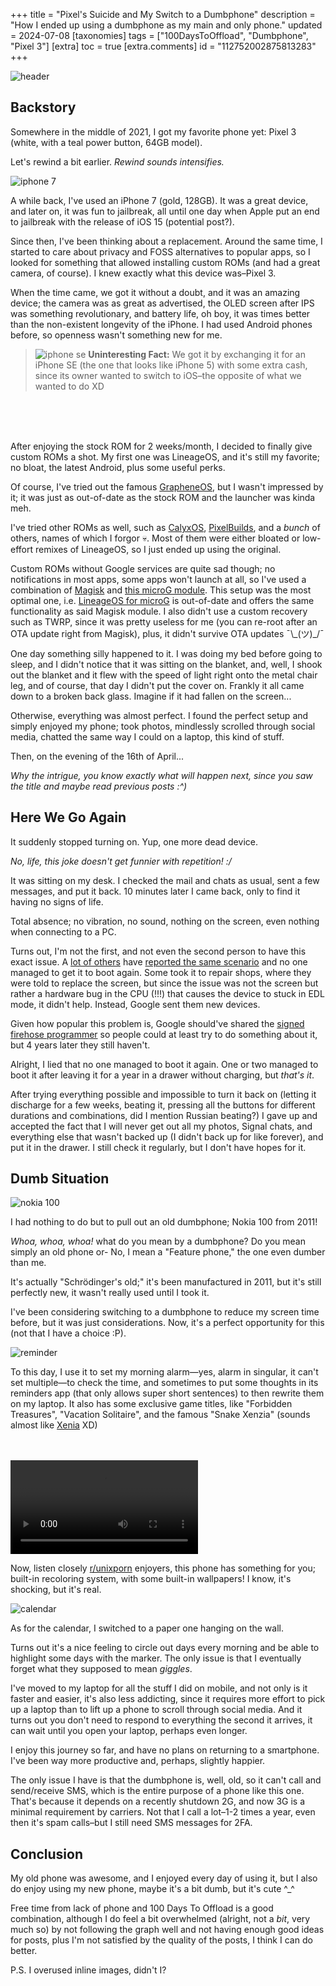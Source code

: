 +++
title = "Pixel's Suicide and My Switch to a Dumbphone"
description = "How I ended up using a dumbphone as my main and only phone."
updated = 2024-07-08
[taxonomies]
tags = ["100DaysToOffload", "Dumbphone", "Pixel 3"]
[extra]
toc = true
[extra.comments]
id = "112752002875813283"
+++

![header](header.png#no-hover)

## Backstory

Somewhere in the middle of 2021, I got my favorite phone yet: Pixel 3 (white, with a teal power button, 64GB model).

Let's rewind a bit earlier. *Rewind sounds intensifies.*

![iphone 7](iphone-7.jpg#end)

A while back, I've used an iPhone 7 (gold, 128GB). It was a great device, and later on, it was fun to jailbreak, all until one day when Apple put an end to jailbreak with the release of iOS 15 (potential post?).

Since then, I've been thinking about a replacement. Around the same time, I started to care about privacy and FOSS alternatives to popular apps, so I looked for something that allowed installing custom ROMs (and had a great camera, of course). I knew exactly what this device was–Pixel 3.

When the time came, we got it without a doubt, and it was an amazing device; the camera was as great as advertised, the OLED screen after IPS was something revolutionary, and battery life, oh boy, it was times better than the non-existent longevity of the iPhone. I had used Android phones before, so openness wasn't something new for me.

> ![iphone se](iphone-se.jpg#start)
> **Uninteresting Fact:** We got it by exchanging it for an iPhone SE (the one that looks like iPhone 5) with some extra cash, since its owner wanted to switch to iOS–the opposite of what we wanted to do XD
<br />
<br />
<br />
<!-- I don't know what the hell is going up there -->

After enjoying the stock ROM for 2 weeks/month, I decided to finally give custom ROMs a shot. My first one was LineageOS, and it's still my favorite; no bloat, the latest Android, plus some useful perks.

Of course, I've tried out the famous [GrapheneOS](https://grapheneos.org), but I wasn't impressed by it; it was just as out-of-date as the stock ROM and the launcher was kinda meh.

I've tried other ROMs as well, such as [CalyxOS](https://calyxos.org/), [PixelBuilds](https://pixelbuilds.org/), and a *bunch* of others, names of which I forgor 💀. Most of them were either bloated or low-effort remixes of LineageOS, so I just ended up using the original.

Custom ROMs without Google services are quite sad though; no notifications in most apps, some apps won't launch at all, so I've used a combination of [Magisk](https://github.com/topjohnwu/Magisk) and [this microG module](https://github.com/nift4/microg_installer_revived). This setup was the most optimal one, i.e. [LineageOS for microG](https://lineage.microg.org) is out-of-date and offers the same functionality as said Magisk module. I also didn't use a custom recovery such as TWRP, since it was pretty useless for me (you can re-root after an OTA update right from Magisk), plus, it didn't survive OTA updates ¯\\\_(ツ)_/¯

One day something silly happened to it. I was doing my bed before going to sleep, and I didn't notice that it was sitting on the blanket, and, well, I shook out the blanket and it flew with the speed of light right onto the metal chair leg, and of course, that day I didn't put the cover on. Frankly it all came down to a broken back glass. Imagine if it had fallen on the screen...

Otherwise, everything was almost perfect. I found the perfect setup and simply enjoyed my phone; took photos, mindlessly scrolled through social media, chatted the same way I could on a laptop, this kind of stuff.

Then, on the evening of the 16th of April...

*Why the intrigue, you know exactly what will happen next, since you saw the title and maybe read previous posts :^)*

## Here We Go Again

It suddenly stopped turning on. Yup, one more dead device.

*No, life, this joke doesn't get funnier with repetition! :/*

It was sitting on my desk. I checked the mail and chats as usual, sent a few messages, and put it back. 10 minutes later I came back, only to find it having no signs of life.

Total absence; no vibration, no sound, nothing on the screen, even nothing when connecting to a PC.

Turns out, I'm not the first, and not even the second person to have this exact issue. A [lot of others](https://old.reddit.com/r/GooglePixel/comments/nn7tcn/pixel_3_suddenly_off_and_nothing_will_turn_it/) have [reported the same scenario](https://xdaforums.com/t/fix-pixel-3-qusb_bulk_cid-xxxx_sn-xxxxxxxx.4205331/) and no one managed to get it to boot again. Some took it to repair shops, where they were told to replace the screen, but since the issue was not the screen but rather a hardware bug in the CPU (!!!) that causes the device to stuck in EDL mode, it didn't help. Instead, Google sent them new devices.

Given how popular this problem is, Google should've shared the [signed firehose programmer](https://xdaforums.com/t/fix-pixel-3-qusb_bulk_cid-xxxx_sn-xxxxxxxx.4205331/post-84929449) so people could at least try to do something about it, but 4 years later they still haven't.

Alright, I lied that no one managed to boot it again. One or two managed to boot it after leaving it for a year in a drawer without charging, but *that's it*.

After trying everything possible and impossible to turn it back on (letting it discharge for a few weeks, beating it, pressing all the buttons for different durations and combinations, did I mention Russian beating?) I gave up and accepted the fact that I will never get out all my photos, Signal chats, and everything else that wasn't backed up (I didn't back up for like forever), and put it in the drawer. I still check it regularly, but I don't have hopes for it.

## Dumb Situation

![nokia 100](nokia-100.jpg#end)

I had nothing to do but to pull out an old dumbphone; Nokia 100 from 2011!

*Whoa, whoa, whoa!* what do you mean by a dumbphone? Do you mean simply an old phone or- No, I mean a "Feature phone," the one even dumber than me.

It's actually "Schrödinger's old;" it's been manufactured in 2011, but it's still perfectly new, it wasn't really used until I took it.

I've been considering switching to a dumbphone to reduce my screen time before, but it was just considerations. Now, it's a perfect opportunity for this (not that I have a choice :P).

![reminder](reminder.jpg#start)

To this day, I use it to set my morning alarm—yes, alarm in singular, it can't set multiple—to check the time, and sometimes to put some thoughts in its reminders app (that only allows super short sentences) to then rewrite them on my laptop. It also has some exclusive game titles, like "Forbidden Treasures", "Vacation Solitaire", and the famous "Snake Xenzia" (sounds almost like [Xenia](https://xenia-linux-site.glitch.me) XD)
<br />
<br />
<br />
<!-- I still don't know what is that -->

<video class="end" alt="themes" controls src="themes.webm"></video>

Now, listen closely [r/unixporn](https://old.reddit.com/r/unixporn/) enjoyers, this phone has something for you; built-in recoloring system, with some built-in wallpapers! I know, it's shocking, but it's real.

![calendar](calendar.jpg#start)

As for the calendar, I switched to a paper one hanging on the wall.

Turns out it's a nice feeling to circle out days every morning and be able to highlight some days with the marker. The only issue is that I eventually forget what they supposed to mean *giggles*.

I've moved to my laptop for all the stuff I did on mobile, and not only is it faster and easier, it's also less addicting, since it requires more effort to pick up a laptop than to lift up a phone to scroll through social media. And it turns out you don't need to respond to everything the second it arrives, it can wait until you open your laptop, perhaps even longer.

I enjoy this journey so far, and have no plans on returning to a smartphone. I've been way more productive and, perhaps, slightly happier.

The only issue I have is that the dumbphone is, well, old, so it can't call and send/receive SMS, which is the entire purpose of a phone like this one. That's because it depends on a recently shutdown 2G, and now 3G is a minimal requirement by carriers. Not that I call a lot–1-2 times a year, even then it's spam calls–but I still need SMS messages for 2FA.

## Conclusion

My old phone was awesome, and I enjoyed every day of using it, but I also do enjoy using my new phone, maybe it's a bit dumb, but it's cute ^_^

Free time from lack of phone and 100 Days To Offload is a good combination, although I do feel a bit overwhelmed (alright, not a *bit*, very much so) by not following the graph well and not having enough good ideas for posts, plus I'm not satisfied by the quality of the posts, I think I can do better.

P.S. I overused inline images, didn't I?
